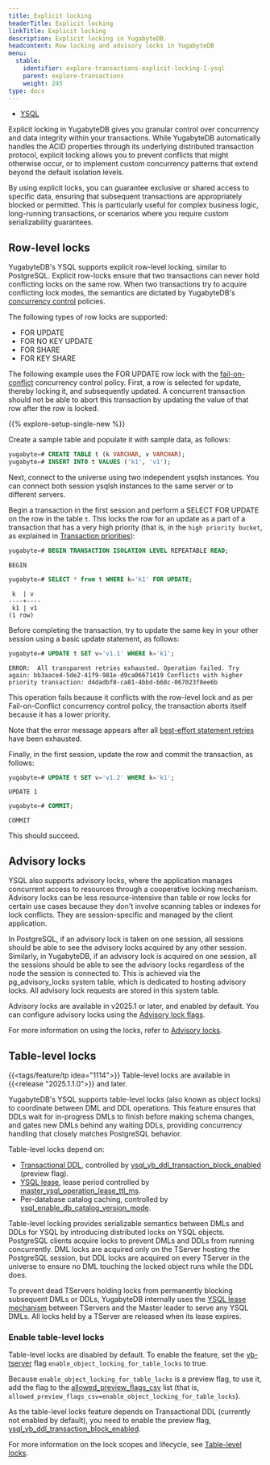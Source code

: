 ```yaml
---
title: Explicit locking
headerTitle: Explicit locking
linkTitle: Explicit locking
description: Explicit locking in YugabyteDB.
headcontent: Row locking and advisory locks in YugabyteDB
menu:
  stable:
    identifier: explore-transactions-explicit-locking-1-ysql
    parent: explore-transactions
    weight: 245
type: docs
---
```


<ul class="nav nav-tabs-alt nav-tabs-yb">

  <li >
    <a href="../explicit-locking/" class="nav-link active">
      <i class="icon-postgres" aria-hidden="true"></i>
      YSQL
    </a>
  </li>

</ul>

Explicit locking in YugabyteDB gives you granular control over concurrency and data integrity within your transactions. While YugabyteDB automatically handles the ACID properties through its underlying distributed transaction protocol, explicit locking allows you to prevent conflicts that might otherwise occur, or to implement custom concurrency patterns that extend beyond the default isolation levels.

By using explicit locks, you can guarantee exclusive or shared access to specific data, ensuring that subsequent transactions are appropriately blocked or permitted. This is particularly useful for complex business logic, long-running transactions, or scenarios where you require custom serializability guarantees.

## Row-level locks

YugabyteDB's YSQL supports explicit row-level locking, similar to PostgreSQL. Explicit row-locks ensure that two transactions can never hold conflicting locks on the same row. When two transactions try to acquire conflicting lock modes, the semantics are dictated by YugabyteDB's [concurrency control](../../../architecture/transactions/concurrency-control/) policies.

The following types of row locks are supported:

- FOR UPDATE
- FOR NO KEY UPDATE
- FOR SHARE
- FOR KEY SHARE

The following example uses the FOR UPDATE row lock with the [fail-on-conflict](../../../architecture/transactions/concurrency-control/#fail-on-conflict) concurrency control policy. First, a row is selected for update, thereby locking it, and subsequently updated. A concurrent transaction should not be able to abort this transaction by updating the value of that row after the row is locked.

{{% explore-setup-single-new %}}

Create a sample table and populate it with sample data, as follows:

```sql
yugabyte=# CREATE TABLE t (k VARCHAR, v VARCHAR);
yugabyte=# INSERT INTO t VALUES ('k1', 'v1');
```

Next, connect to the universe using two independent ysqlsh instances. You can connect both session ysqlsh instances to the same server or to different servers.

Begin a transaction in the first session and perform a SELECT FOR UPDATE on the row in the table `t`. This locks the row for an update as a part of a transaction that has a very high priority (that is, in the `high priority bucket`, as explained in [Transaction priorities](../../../architecture/transactions/transaction-priorities/)):

```sql
yugabyte=# BEGIN TRANSACTION ISOLATION LEVEL REPEATABLE READ;
```

```output
BEGIN
```

```sql
yugabyte=# SELECT * from t WHERE k='k1' FOR UPDATE;
```

```output
 k  | v
----+----
 k1 | v1
(1 row)
```

Before completing the transaction, try to update the same key in your other session using a basic update statement, as follows:

```sql
yugabyte=# UPDATE t SET v='v1.1' WHERE k='k1';
```

```output
ERROR:  All transparent retries exhausted. Operation failed. Try again: bb3aace4-5de2-41f9-981e-d9ca06671419 Conflicts with higher priority transaction: d4dadbf8-ca81-4bbd-b68c-067023f8ee6b
```

This operation fails because it conflicts with the row-level lock and as per Fail-on-Conflict concurrency control policy, the transaction aborts itself because it has a lower priority.

Note that the error message appears after all [best-effort statement retries](../../../architecture/transactions/concurrency-control/#best-effort-internal-retries-for-first-statement-in-a-transaction) have been exhausted.

Finally, in the first session, update the row and commit the transaction, as follows:

```sql
yugabyte=# UPDATE t SET v='v1.2' WHERE k='k1';
```

```output
UPDATE 1
```

```sql
yugabyte=# COMMIT;
```

```output
COMMIT
```

This should succeed.

## Advisory locks

YSQL also supports advisory locks, where the application manages concurrent access to resources through a cooperative locking mechanism. Advisory locks can be less resource-intensive than table or row locks for certain use cases because they don't involve scanning tables or indexes for lock conflicts. They are session-specific and managed by the client application.

In PostgreSQL, if an advisory lock is taken on one session, all sessions should be able to see the advisory locks acquired by any other session. Similarly, in YugabyteDB, if an advisory lock is acquired on one session, all the sessions should be able to see the advisory locks regardless of the node the session is connected to. This is achieved via the pg_advisory_locks system table, which is dedicated to hosting advisory locks. All advisory lock requests are stored in this system table.

Advisory locks are available in v2025.1 or later, and enabled by default. You can configure advisory locks using the [Advisory lock flags](../../../reference/configuration/yb-tserver/#advisory-lock-flags).

For more information on using the locks, refer to [Advisory locks](../../../architecture/transactions/concurrency-control/#advisory-locks).

## Table-level locks

{{<tags/feature/tp idea="1114">}} Table-level locks are available in {{<release "2025.1.1.0">}} and later.

YugabyteDB's YSQL supports table-level locks (also known as object locks) to coordinate between DML and DDL operations. This feature ensures that DDLs wait for in-progress DMLs to finish before making schema changes, and gates new DMLs behind any waiting DDLs, providing concurrency handling that closely matches PostgreSQL behavior.

Table-level locks depend on:

- [Transactional DDL](../transactional-ddl/), controlled by [ysql_yb_ddl_transaction_block_enabled](../transactional-ddl/#enable-transactional-ddl) (preview flag).
- [YSQL lease](../../../architecture/transactions/concurrency-control/#ysql-lease-mechanism), lease period controlled by [master_ysql_operation_lease_ttl_ms](../../../reference/configuration/yb-master/#master-ysql-operation-lease-ttl-ms).
- Per-database catalog caching, controlled by [ysql_enable_db_catalog_version_mode](../../../reference/configuration/yb-master/#ysql-enable-db-catalog-version-mode).

Table-level locking provides serializable semantics between DMLs and DDLs for YSQL by introducing distributed locks on YSQL objects. PostgreSQL clients acquire locks to prevent DMLs and DDLs from running concurrently. DML locks are acquired only on the TServer hosting the PostgreSQL session, but DDL locks are acquired on every TServer in the universe to ensure no DML touching the locked object runs while the DDL does.

To prevent dead TServers holding locks from permanently blocking subsequent DMLs or DDLs, YugabyteDB internally uses the [YSQL lease mechanism](../../../architecture/transactions/concurrency-control/#ysql-lease-mechanism) between TServers and the Master leader to serve any YSQL DMLs. All locks held by a TServer are released when its lease expires.

### Enable table-level locks

Table-level locks are disabled by default. To enable the feature, set the [yb-tserver](../../../reference/configuration/yb-tserver/) flag `enable_object_locking_for_table_locks` to true.

Because `enable_object_locking_for_table_locks` is a preview flag, to use it, add the flag to the [allowed_preview_flags_csv](../../../reference/configuration/yb-tserver/#allowed-preview-flags-csv) list (that is, `allowed_preview_flags_csv=enable_object_locking_for_table_locks`).

As the table-level locks feature depends on Transactional DDL (currently not enabled by default), you need to enable the preview flag, [ysql_yb_ddl_transaction_block_enabled](../transactional-ddl/#enable-transactional-ddl).

For more information on the lock scopes and lifecycle, see [Table-level locks](../../../architecture/transactions/concurrency-control/#table-level-locks).

